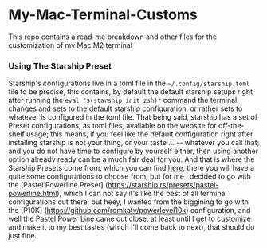 # My-Mac-Terminal-Customs
This repo contains a read-me breakdown and other files for the customization of my Mac M2 terminal

### Using The Starship Preset
Starship's configurations live in a toml file in the `~/.config/starship.toml` file to be precise, this contains, by default the default starship setups right after running the `eval "$(starship init zsh)"` command the terminal changes and sets to the default starship configuration, or rather sets to whatever is configured in the toml file. 
That being said, starship has a set of Preset configurations, as toml files, available on the website for off-the-shelf usage; this means, if you feel like the default configuration right after installing starship is not your thing, or your taste ... -- whatever you call that; and you do not have time to configure by yourself either, then using another option already ready can be a much fair deal for you.
And that is where the Starship Presets come from, which you can find [here](https://starship.rs/presets/), there you will have a quite some configurations to choose from, but for me I decided to go with the [Pastel Powerline Preset] (https://starship.rs/presets/pastel-powerline.html), which I can not say it's like the best of all terminal configurations out there, but heey, I wanted from the biggining to go with the [P10K] (https://github.com/romkatv/powerlevel10k) configuration, and well the Pastel Power Line came out close, at least until I get to customize and make it to my best tastes (which I'll come back to next), that should do just fine.
